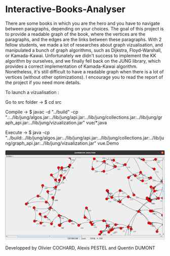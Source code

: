 # Interactive-Books-Analyser
There are some books in which you are the hero and you have to navigate between paragraphs, depending on your choices. The goal of this project is to provide a readable graph of the book, where the vertices are the paragraphs, and the edges are the links between these paragraphs. With 2 fellow students, we made a lot of researches about graph vizualisation, and manipulated a bunch of graph algorithms, such as Dijkstra, Floyd-Warshall, or Kamada-Kawai. Unfortunately we didn't success to implement the KK algorithm by ourselves, and we finally fell back on the JUNG library, which provides a correct implementation of Kamada-Kawai algorithm. Nonetheless, it's still difficult to have a readable graph when there is a lot of vertices (without other optimizations). I encourage you to read the report of the project if you need more details.


To launch a vizualisation :

Go to src folder ->
$ cd src 

Compile ->
$ javac -d "../build" -cp ".:../lib/jung/algos.jar:../lib/jung/api.jar:../lib/jung/collections.jar:../lib/jung/graph_api.jar:../lib/jung/vizualization.jar" vue/*.java

Execute -> 
$ java -cp "../build:../lib/jung/algos.jar:../lib/jung/api.jar:../lib/jung/collections.jar:../lib/jung/graph_api.jar:../lib/jung/vizualization.jar" vue.Demo

![Alt text](image/demoAnalyse.png?raw=true "Title")

Developped by Olivier COCHARD, Alexis PESTEL and Quentin DUMONT
